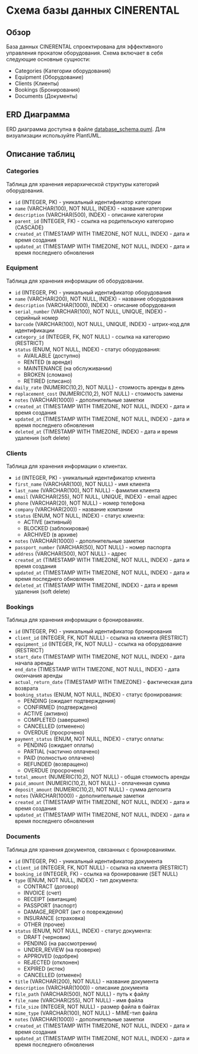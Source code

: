 # Схема базы данных CINERENTAL

## Обзор
База данных CINERENTAL спроектирована для эффективного управления прокатом оборудования. Схема включает в себя следующие основные сущности:
- Categories (Категории оборудования)
- Equipment (Оборудование)
- Clients (Клиенты)
- Bookings (Бронирования)
- Documents (Документы)

## ERD Диаграмма
ERD диаграмма доступна в файле [database_schema.puml](database_schema.puml). Для визуализации используйте PlantUML.

## Описание таблиц

### Categories
Таблица для хранения иерархической структуры категорий оборудования.
- `id` (INTEGER, PK) - уникальный идентификатор категории
- `name` (VARCHAR(100), NOT NULL, INDEX) - название категории
- `description` (VARCHAR(500), INDEX) - описание категории
- `parent_id` (INTEGER, FK) - ссылка на родительскую категорию (CASCADE)
- `created_at` (TIMESTAMP WITH TIMEZONE, NOT NULL, INDEX) - дата и время создания
- `updated_at` (TIMESTAMP WITH TIMEZONE, NOT NULL, INDEX) - дата и время последнего обновления

### Equipment
Таблица для хранения информации об оборудовании.
- `id` (INTEGER, PK) - уникальный идентификатор оборудования
- `name` (VARCHAR(200), NOT NULL, INDEX) - название оборудования
- `description` (VARCHAR(1000), INDEX) - описание оборудования
- `serial_number` (VARCHAR(100), NOT NULL, UNIQUE, INDEX) - серийный номер
- `barcode` (VARCHAR(100), NOT NULL, UNIQUE, INDEX) - штрих-код для идентификации
- `category_id` (INTEGER, FK, NOT NULL) - ссылка на категорию (RESTRICT)
- `status` (ENUM, NOT NULL, INDEX) - статус оборудования:
  - AVAILABLE (доступно)
  - RENTED (в аренде)
  - MAINTENANCE (на обслуживании)
  - BROKEN (сломано)
  - RETIRED (списано)
- `daily_rate` (NUMERIC(10,2), NOT NULL) - стоимость аренды в день
- `replacement_cost` (NUMERIC(10,2), NOT NULL) - стоимость замены
- `notes` (VARCHAR(1000)) - дополнительные заметки
- `created_at` (TIMESTAMP WITH TIMEZONE, NOT NULL, INDEX) - дата и время создания
- `updated_at` (TIMESTAMP WITH TIMEZONE, NOT NULL, INDEX) - дата и время последнего обновления
- `deleted_at` (TIMESTAMP WITH TIMEZONE, INDEX) - дата и время удаления (soft delete)

### Clients
Таблица для хранения информации о клиентах.
- `id` (INTEGER, PK) - уникальный идентификатор клиента
- `first_name` (VARCHAR(100), NOT NULL) - имя клиента
- `last_name` (VARCHAR(100), NOT NULL) - фамилия клиента
- `email` (VARCHAR(255), NOT NULL, UNIQUE, INDEX) - email адрес
- `phone` (VARCHAR(20), NOT NULL) - номер телефона
- `company` (VARCHAR(200)) - название компании
- `status` (ENUM, NOT NULL, INDEX) - статус клиента:
  - ACTIVE (активный)
  - BLOCKED (заблокирован)
  - ARCHIVED (в архиве)
- `notes` (VARCHAR(1000)) - дополнительные заметки
- `passport_number` (VARCHAR(50), NOT NULL) - номер паспорта
- `address` (VARCHAR(500), NOT NULL) - адрес
- `created_at` (TIMESTAMP WITH TIMEZONE, NOT NULL, INDEX) - дата и время создания
- `updated_at` (TIMESTAMP WITH TIMEZONE, NOT NULL, INDEX) - дата и время последнего обновления
- `deleted_at` (TIMESTAMP WITH TIMEZONE, INDEX) - дата и время удаления (soft delete)

### Bookings
Таблица для хранения информации о бронированиях.
- `id` (INTEGER, PK) - уникальный идентификатор бронирования
- `client_id` (INTEGER, FK, NOT NULL) - ссылка на клиента (RESTRICT)
- `equipment_id` (INTEGER, FK, NOT NULL) - ссылка на оборудование (RESTRICT)
- `start_date` (TIMESTAMP WITH TIMEZONE, NOT NULL, INDEX) - дата начала аренды
- `end_date` (TIMESTAMP WITH TIMEZONE, NOT NULL, INDEX) - дата окончания аренды
- `actual_return_date` (TIMESTAMP WITH TIMEZONE) - фактическая дата возврата
- `booking_status` (ENUM, NOT NULL, INDEX) - статус бронирования:
  - PENDING (ожидает подтверждения)
  - CONFIRMED (подтверждено)
  - ACTIVE (активно)
  - COMPLETED (завершено)
  - CANCELLED (отменено)
  - OVERDUE (просрочено)
- `payment_status` (ENUM, NOT NULL, INDEX) - статус оплаты:
  - PENDING (ожидает оплаты)
  - PARTIAL (частично оплачено)
  - PAID (полностью оплачено)
  - REFUNDED (возвращено)
  - OVERDUE (просрочено)
- `total_amount` (NUMERIC(10,2), NOT NULL) - общая стоимость аренды
- `paid_amount` (NUMERIC(10,2), NOT NULL) - оплаченная сумма
- `deposit_amount` (NUMERIC(10,2), NOT NULL) - сумма депозита
- `notes` (VARCHAR(1000)) - дополнительные заметки
- `created_at` (TIMESTAMP WITH TIMEZONE, NOT NULL, INDEX) - дата и время создания
- `updated_at` (TIMESTAMP WITH TIMEZONE, NOT NULL, INDEX) - дата и время последнего обновления

### Documents
Таблица для хранения документов, связанных с бронированиями.
- `id` (INTEGER, PK) - уникальный идентификатор документа
- `client_id` (INTEGER, FK, NOT NULL) - ссылка на клиента (RESTRICT)
- `booking_id` (INTEGER, FK) - ссылка на бронирование (SET NULL)
- `type` (ENUM, NOT NULL, INDEX) - тип документа:
  - CONTRACT (договор)
  - INVOICE (счет)
  - RECEIPT (квитанция)
  - PASSPORT (паспорт)
  - DAMAGE_REPORT (акт о повреждении)
  - INSURANCE (страховка)
  - OTHER (прочее)
- `status` (ENUM, NOT NULL, INDEX) - статус документа:
  - DRAFT (черновик)
  - PENDING (на рассмотрении)
  - UNDER_REVIEW (на проверке)
  - APPROVED (одобрен)
  - REJECTED (отклонен)
  - EXPIRED (истек)
  - CANCELLED (отменен)
- `title` (VARCHAR(200), NOT NULL) - название документа
- `description` (VARCHAR(1000)) - описание документа
- `file_path` (VARCHAR(500), NOT NULL) - путь к файлу
- `file_name` (VARCHAR(255), NOT NULL) - имя файла
- `file_size` (INTEGER, NOT NULL) - размер файла в байтах
- `mime_type` (VARCHAR(100), NOT NULL) - MIME-тип файла
- `notes` (VARCHAR(1000)) - дополнительные заметки
- `created_at` (TIMESTAMP WITH TIMEZONE, NOT NULL, INDEX) - дата и время создания
- `updated_at` (TIMESTAMP WITH TIMEZONE, NOT NULL, INDEX) - дата и время последнего обновления
